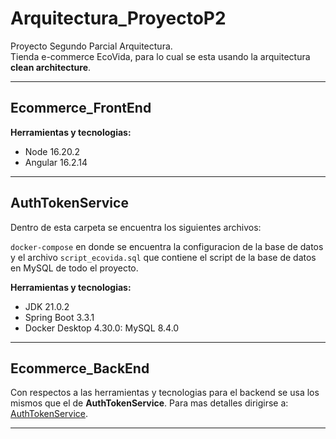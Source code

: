 # Arquitectura_ProyectoP2
Proyecto Segundo Parcial Arquitectura.  
Tienda e-commerce EcoVida, para lo cual se esta usando la arquitectura **clean architecture**.

***
## Ecommerce_FrontEnd
**Herramientas y tecnologias:**
- Node 16.20.2
- Angular 16.2.14

***
## AuthTokenService
Dentro de esta carpeta se encuentra los siguientes archivos:

`docker-compose` en donde se encuentra la configuracion de la base de datos y el archivo `script_ecovida.sql` que contiene el script de la base de datos en MySQL de todo el proyecto.

**Herramientas y tecnologias:**
- JDK 21.0.2 
- Spring Boot 3.3.1
- Docker Desktop 4.30.0: MySQL 8.4.0

***
## Ecommerce_BackEnd
Con respectos a las herramientas y tecnologias para el backend se usa los mismos que el de **AuthTokenService**. Para mas detalles dirigirse a: [AuthTokenService](#authtokenservice).

***


